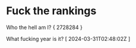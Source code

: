 # Fuck the rankings

Who the hell am I?
{ 2728284 }

What fucking year is it?
[ 2024-03-31T02:48:02Z ]

